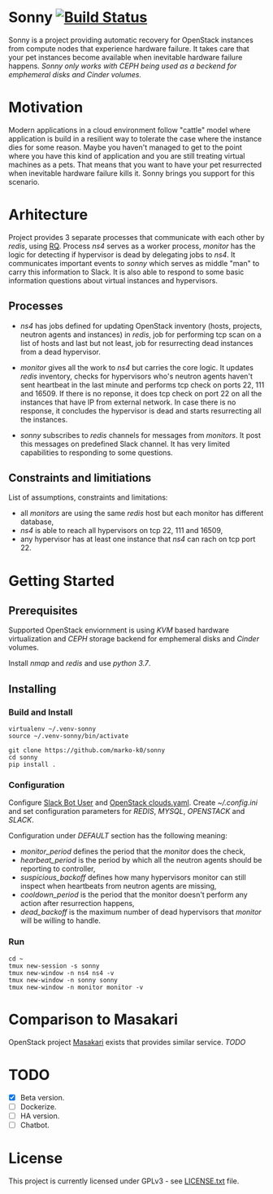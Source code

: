 # Sonny [![Build Status](https://travis-ci.org/marko-k0/sonny.png?branch=master)](https://travis-ci.org/marko-k0/sonny)


Sonny is a project providing automatic recovery for OpenStack instances from compute nodes that experience hardware failure. It takes care that your pet instances become available when inevitable hardware failure happens. _Sonny only works with CEPH being used as a beckend for emphemeral disks and Cinder volumes._


# Motivation

Modern applications in a cloud environment follow "cattle" model where application is build in a resilient way to tolerate the case where the instance dies for some reason. Maybe you haven't managed to get to the point where you have this kind of application and you are still treating virtual machines as a pets. That means that you want to have your pet resurrected when inevitable hardware failure kills it. Sonny brings you support for this scenario.

# Arhitecture

Project provides 3 separate processes that communicate with each other by *redis*, using [RQ](http://python-rq.org/). Process *ns4* serves as a worker process, *monitor* has the logic for detecting if hypervisor is dead by delegating jobs to *ns4*. It communicates important events to *sonny* which serves as middle "man" to carry this information to Slack. It is also able to respond to some basic information questions about virtual instances and hypervisors. 

## Processes

* *ns4* has jobs defined for updating OpenStack inventory (hosts, projects, neutron agents and instances) in *redis*, job for performing tcp scan on a list of hosts and last but not least, job for resurrecting dead instances from a dead hypervisor.

* *monitor* gives all the work to *ns4* but carries the core logic. It updates *redis* inventory, checks for hypervisors who's neutron agents haven't sent heartbeat in the last minute and performs tcp check on ports 22, 111 and 16509. If there is no reponse, it does tcp check on port 22 on all the instances that have IP from external network. In case there is no response, it concludes the hypervisor is dead and starts resurrecting all the instances.

* *sonny* subscribes to *redis* channels for messages from *monitors*. It post this messages on predefined Slack channel. It has very limited capabilities to responding to some questions.

## Constraints and limitiations

List of assumptions, constraints and limitations:

* all *monitors* are using the same *redis* host but each monitor has different database,
* *ns4* is able to reach all hypervisors on tcp 22, 111 and 16509,
* any hypervisor has at least one instance that *ns4* can rach on tcp port 22.

# Getting Started

## Prerequisites

Supported OpenStack enviornment is using *KVM* based hardware virtualization and *CEPH* storage backend for emphemeral disks and *Cinder* volumes.  

Install *nmap* and *redis* and use *python 3.7*.

## Installing

### Build and Install
```
virtualenv ~/.venv-sonny
source ~/.venv-sonny/bin/activate

git clone https://github.com/marko-k0/sonny
cd sonny
pip install .
```

### Configuration

Configure [Slack Bot User](https://api.slack.com/bot-users) and [OpenStack clouds.yaml](https://docs.openstack.org/python-openstackclient/pike/configuration/index.html). Create *~/.config.ini* and set configuration parameters for *REDIS*, *MYSQL*, *OPENSTACK* and *SLACK*.  

Configuration under *DEFAULT* section has the following meaning:
* *monitor_period* defines the period that the *monitor* does the check,
* *hearbeat_period* is the period by which all the neutron agents should be reporting to controller,
* *suspicious_backoff* defines how many hypervisors monitor can still inspect when heartbeats from neutron agents are missing,
* *cooldown_period* is the period that the monitor doesn't perform any action after resurrection happens,
* *dead_backoff* is the maximum number of dead hypervisors that *monitor* will be willing to handle.


### Run

```
cd ~
tmux new-session -s sonny
tmux new-window -n ns4 ns4 -v
tmux new-window -n sonny sonny
tmux new-window -n monitor monitor -v
```

# Comparison to Masakari

OpenStack project [Masakari](https://github.com/openstack/masakari) exists that provides similar service. *TODO*

# TODO

- [x] Beta version.
- [ ] Dockerize.
- [ ] HA version.
- [ ] Chatbot.

# License

This project is currently licensed under GPLv3 - see [LICENSE.txt](LICENSE.txt) file.
